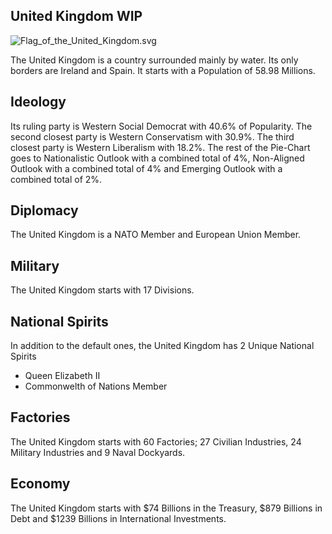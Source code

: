 ## United Kingdom WIP

![Flag_of_the_United_Kingdom.svg](uploads/ae94da804b5af3e2ed1494f074c23c89/Flag_of_the_United_Kingdom.svg.png)

The United Kingdom is a country surrounded mainly by water. Its only borders are Ireland and Spain. It starts with a Population of 58.98 Millions.

## Ideology

Its ruling party is Western Social Democrat with 40.6% of Popularity. The second closest party is Western Conservatism with 30.9%. The third closest party is Western Liberalism with 18.2%. The rest of the Pie-Chart goes to Nationalistic Outlook with a combined total of 4%, Non-Aligned Outlook with a combined total of 4% and Emerging Outlook with a combined total of 2%.

## Diplomacy

The United Kingdom is a NATO Member and European Union Member.

## Military

The United Kingdom starts with 17 Divisions.

## National Spirits

In addition to the default ones, the United Kingdom has 2 Unique National Spirits

- Queen Elizabeth II
- Commonwelth of Nations Member

## Factories

The United Kingdom starts with 60 Factories; 27 Civilian Industries, 24 Military Industries and 9 Naval Dockyards.

## Economy

The United Kingdom starts with $74 Billions in the Treasury, $879 Billions in Debt and $1239 Billions in International Investments.
